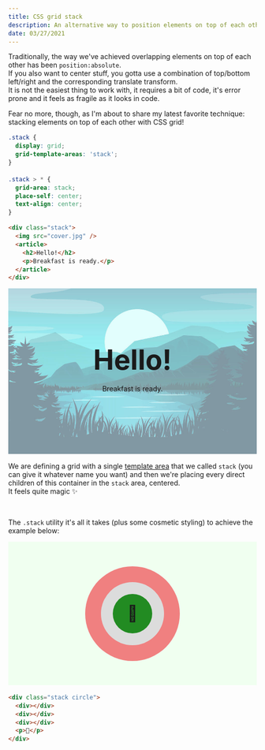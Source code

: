 ```yaml
---
title: CSS grid stack
description: An alternative way to position elements on top of each other by using grid instead of position:absolute
date: 03/27/2021
---
```


<style>
.stack {
  display: grid;
  grid-template-areas: "stack";
  aspect-ratio: 16/9;
  margin: 0 0 1rem;
}

.stack > * {
  grid-area: stack;
  place-self: center;
  text-align: center;
}

.stack img {
  width: 100%;
  opacity: 0.5;
}

.stack h2 {
  font-size: clamp(3.5rem, 5vw, 5rem);
  margin: 0 0 1rem;
}

.stack article {
  z-index: 1;
}

.circle {
  background: honeydew;
  padding: 0.5rem;
}

.circle > div {
  border-radius: 100%;
}

.circle .l {
  width: 12rem;
  height: 12rem;
  background-color: lightcoral;
}
.circle .m {
  width: 8rem;
  height: 8rem;
  background-color: gainsboro;
}
.circle .s {
  width: 5rem;
  height: 5rem;
  background-color: forestgreen;
}

.circle p {
  font-weight: 600;
  font-size: 2rem;
}
</style>

Traditionally, the way we've achieved overlapping elements on top of each other has been `position:absolute`.  
If you also want to center stuff, you gotta use a combination of top/bottom left/right and the corresponding translate transform.  
It is not the easiest thing to work with, it requires a bit of code, it's error prone and it feels as fragile as it looks in code.

Fear no more, though, as I'm about to share my latest favorite technique: stacking elements on top of each other with CSS grid!

```css
.stack {
  display: grid;
  grid-template-areas: 'stack';
}

.stack > * {
  grid-area: stack;
  place-self: center;
  text-align: center;
}
```

```html
<div class="stack">
  <img src="cover.jpg" />
  <article>
    <h2>Hello!</h2>
    <p>Breakfast is ready.</p>
  </article>
</div>
```

<div class="stack">
  <img src="assets/cover.jpg">
  <article>
    <h2>Hello!</h2>
    <p>Breakfast is ready.</p>
  </article>
</div>

We are defining a grid with a single [template area](https://developer.mozilla.org/en-US/docs/Web/CSS/grid-template-areas) that we called `stack` (you can give it whatever name you want) and then we're placing every direct children of this container in the `stack` area, centered.  
It feels quite magic ✨

<br />

The `.stack` utility it's all it takes (plus some cosmetic styling) to achieve the example below:

<div class="stack circle">
  <div class="l"></div>
  <div class="m"></div>
  <div class="s"></div>
  <p>💖</p>
</div>

```html
<div class="stack circle">
  <div></div>
  <div></div>
  <div></div>
  <p>💖</p>
</div>
```
